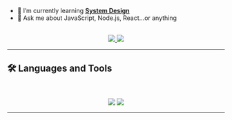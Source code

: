 
- 🌱 I’m currently learning **[System Design](https://blog.bytebytego.com/p/free-system-design-pdf-158-pages)**
- 💬 Ask me about JavaScript, Node.js, React...or anything 

<br>

<div align="center">
  <a href="tirth2003@csu.fullerton.edu">
    <img src="https://img.shields.io/badge/Gmail-333333?style=for-the-badge&logo=gmail&logoColor=red" />
  </a>
  <a href="https://linkedin.com/in/tirth-isamaliya-118197225" target="_blank">
    <img src="https://img.shields.io/badge/LinkedIn-0077B5?style=for-the-badge&logo=linkedin&logoColor=white" target="_blank" />
  </a>

</div>

<hr>

## 🛠️ Languages and Tools

<br>

<p align="center">
  <img src="https://skillicons.dev/icons?i=javascript,,ts,nodejs,react,nextjs,mongodb" />
  <img src="https://skillicons.dev/icons?i=html,css,tailwind,js,git,postman" />
</p>

<hr>

